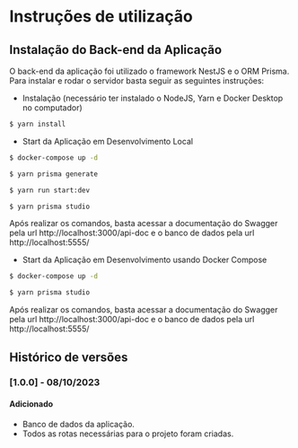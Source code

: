 # Instruções de utilização

## Instalação do Back-end da Aplicação

O back-end da aplicação foi utilizado o framework NestJS e o ORM Prisma. Para instalar e rodar o servidor basta seguir as seguintes instruções:

- Instalação (necessário ter instalado o NodeJS, Yarn e Docker Desktop no computador)

```bash
$ yarn install
```

- Start da Aplicação em Desenvolvimento Local

```bash
$ docker-compose up -d

$ yarn prisma generate

$ yarn run start:dev

$ yarn prisma studio
```

Após realizar os comandos, basta acessar a documentação do Swagger pela url http://localhost:3000/api-doc e o banco de dados pela url http://localhost:5555/

- Start da Aplicação em Desenvolvimento usando Docker Compose

```bash
$ docker-compose up -d

$ yarn prisma studio
```

Após realizar os comandos, basta acessar a documentação do Swagger pela url http://localhost:3000/api-doc e o banco de dados pela url http://localhost:5555/

## Histórico de versões

### [1.0.0] - 08/10/2023

#### Adicionado

- Banco de dados da aplicação.
- Todos as rotas necessárias para o projeto foram criadas.
